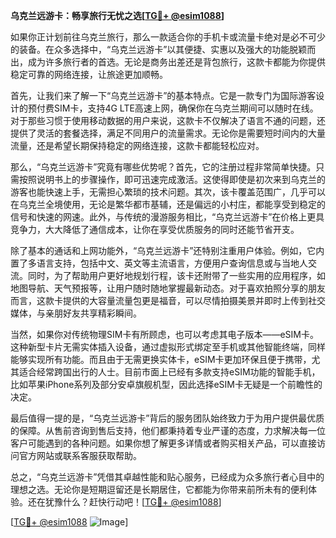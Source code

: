 **乌克兰远游卡：畅享旅行无忧之选[[TG💪+ @esim1088](https://t.me/s/esim1088)]**

如果你正计划前往乌克兰旅行，那么一款适合你的手机卡或流量卡绝对是必不可少的装备。在众多选择中，“乌克兰远游卡”以其便捷、实惠以及强大的功能脱颖而出，成为许多旅行者的首选。无论是商务出差还是背包旅行，这款卡都能为你提供稳定可靠的网络连接，让旅途更加顺畅。

首先，让我们来了解一下“乌克兰远游卡”的基本特点。它是一款专门为国际游客设计的预付费SIM卡，支持4G LTE高速上网，确保你在乌克兰期间可以随时在线。对于那些习惯于使用移动数据的用户来说，这款卡不仅解决了语言不通的问题，还提供了灵活的套餐选择，满足不同用户的流量需求。无论你是需要短时间内的大量流量，还是希望长期保持稳定的网络连接，这款卡都能轻松应对。

那么，“乌克兰远游卡”究竟有哪些优势呢？首先，它的注册过程非常简单快捷。只需按照说明书上的步骤操作，即可迅速完成激活。这使得即使是初次来到乌克兰的游客也能快速上手，无需担心繁琐的技术问题。其次，该卡覆盖范围广，几乎可以在乌克兰全境使用，无论是繁华都市基辅，还是偏远的小村庄，都能享受到稳定的信号和快速的网速。此外，与传统的漫游服务相比，“乌克兰远游卡”在价格上更具竞争力，大大降低了通信成本，让你在享受优质服务的同时还能节省开支。

除了基本的通话和上网功能外，“乌克兰远游卡”还特别注重用户体验。例如，它内置了多语言支持，包括中文、英文等主流语言，方便用户查询信息或与当地人交流。同时，为了帮助用户更好地规划行程，该卡还附带了一些实用的应用程序，如地图导航、天气预报等，让用户随时随地掌握最新动态。对于喜欢拍照分享的朋友而言，这款卡提供的大容量流量包更是福音，可以尽情拍摄美景并即时上传到社交媒体，与亲朋好友共享精彩瞬间。

当然，如果你对传统物理SIM卡有所顾虑，也可以考虑其电子版本——eSIM卡。这种新型卡片无需实体插入设备，通过虚拟形式绑定至手机或其他智能终端，同样能够实现所有功能。而且由于无需更换实体卡，eSIM卡更加环保且便于携带，尤其适合经常跨国出行的人士。目前市面上已经有多款支持eSIM功能的智能手机，比如苹果iPhone系列及部分安卓旗舰机型，因此选择eSIM卡无疑是一个前瞻性的决定。

最后值得一提的是，“乌克兰远游卡”背后的服务团队始终致力于为用户提供最优质的保障。从售前咨询到售后支持，他们都秉持着专业严谨的态度，力求解决每一位客户可能遇到的各种问题。如果你想了解更多详情或者购买相关产品，可以直接访问官方网站或联系客服获取帮助。

总之，“乌克兰远游卡”凭借其卓越性能和贴心服务，已经成为众多旅行者心目中的理想之选。无论你是短期逗留还是长期居住，它都能为你带来前所未有的便利体验。还在犹豫什么？赶快行动吧！[[TG💪+ @esim1088](https://t.me/s/esim1088)] 

[[TG💪+ @esim1088](https://t.me/s/esim1088) ![Image](https://i.postimg.cc/4NQfJmqS/Snipaste-2025-05-13-00-14-12.png)]